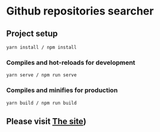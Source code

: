 # Github repositories searcher

## Project setup
```
yarn install / npm install
```

### Compiles and hot-reloads for development
```
yarn serve / npm run serve
```

### Compiles and minifies for production
```
yarn build / npm run build
```

## Please visit [The site](https://velvety-platypus-d096be.netlify.app/))
